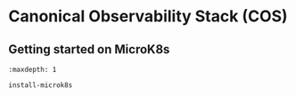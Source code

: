 # Canonical Observability Stack (COS)

## Getting started on MicroK8s

```{toctree}
:maxdepth: 1

install-microk8s
```

